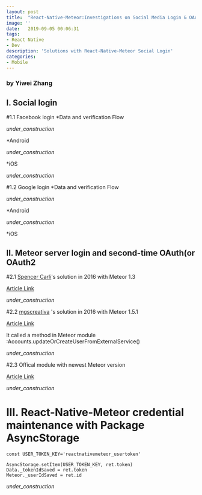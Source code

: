 ```yaml
---
layout: post
title:  "React-Native-Meteor:Investigations on Social Media Login & OAuth"
image: ''
date:   2019-09-05 00:06:31
tags:
- React Native 
- Dev
description: 'Solutions with React-Native-Meteor Social Login'
categories:
- Mobile
---
```


### by Yiwei Zhang

## I. Social login

#1.1 Facebook login
*Data and verification Flow

 _under_construction_
 
*Android

 _under_construction_
 
*iOS

 _under_construction_
 
#1.2 Google login
*Data and verification Flow

 _under_construction_
 
*Android

 _under_construction_
 
*iOS
 
## II. Meteor server login and second-time OAuth(or OAuth2

#2.1 [Spencer Carli](https://medium.com/@spencer_carli)'s solution in 2016 with Meteor 1.3 

[Article Link](https://medium.com/differential/react-native-meteor-oauth-with-facebook-3d1346d7cdb7#.kr5f8jorz)

 _under_construction_
 

#2.2 [mgscreativa](https://github.com/mgscreativa) 's solution in 2016 with Meteor 1.5.1

[Article Link](https://github.com/inProgress-team/react-native-meteor/issues/278)

It called a method in Meteor module :Accounts.updateOrCreateUserFromExternalService()

 _under_construction_
 

#2.3 Offical module with newest Meteor version

[Article Link](https://github.com/meteor/meteor/blob/devel/packages/facebook-oauth/facebook_server.js)

 _under_construction_
 

# III. React-Native-Meteor credential maintenance with Package AsyncStorage

    const USER_TOKEN_KEY='reactnativemeteor_usertoken'
   
    AsyncStorage.setItem(USER_TOKEN_KEY, ret.token)
    Data._tokenIdSaved = ret.token
    Meteor._userIdSaved = ret.id

 _under_construction_
 

